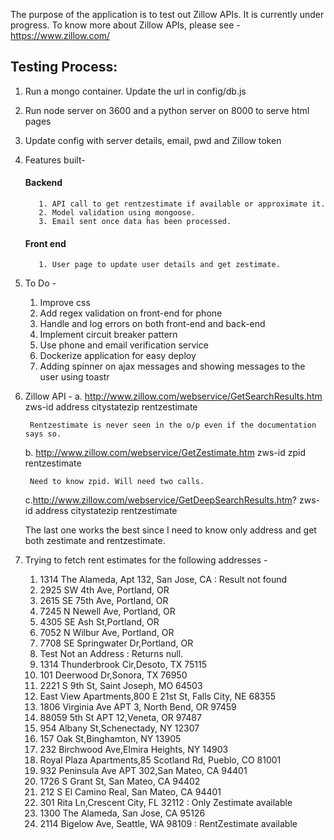 The purpose of the application is to test out Zillow APIs. It is currently under progress. 
To know more about Zillow APIs, please see - https://www.zillow.com/

## Testing Process:

1. Run a mongo container. Update the url in config/db.js
2. Run node server on 3600 and a python server on 8000 to serve html pages
3. Update config with server details, email, pwd and Zillow token


1.   Features built-
        
        #### Backend

            1. API call to get rentzestimate if available or approximate it.
            2. Model validation using mongoose.
            3. Email sent once data has been processed.
            
        #### Front end 
            1. User page to update user details and get zestimate.

2.  To Do -
    1. Improve css
    2. Add regex validation on front-end for phone
    3. Handle and log errors on both front-end and back-end
    4. Implement circuit breaker pattern
    5. Use phone and email verification service
    6. Dockerize application for easy deploy
    7. Adding spinner on ajax messages and showing messages to the user using toastr


3. Zillow API -
    a. http://www.zillow.com/webservice/GetSearchResults.htm
        zws-id
        address
        citystatezip
        rentzestimate

        Rentzestimate is never seen in the o/p even if the documentation says so.

    b. http://www.zillow.com/webservice/GetZestimate.htm
        zws-id
        zpid
        rentzestimate

        Need to know zpid. Will need two calls.
    
    c.http://www.zillow.com/webservice/GetDeepSearchResults.htm?
        zws-id
        address
        citystatezip
        rentzestimate

    The last one works the best since I need to know only address and get both zestimate and rentzestimate.

4. Trying to fetch rent estimates for the following addresses - 
    1. 1314 The Alameda, Apt 132, San Jose, CA : Result not found
    2. 2925 SW 4th Ave, Portland, OR
    3. 2615 SE 75th Ave, Portland, OR
    4. 7245 N Newell Ave, Portland, OR
    5. 4305 SE Ash St,Portland, OR
    6. 7052 N Wilbur Ave, Portland, OR
    7. 7708 SE Springwater Dr,Portland, OR
    8. Test Not an Address : Returns null.
    9. 1314 Thunderbrook Cir,Desoto, TX 75115
    10. 101 Deerwood Dr,Sonora, TX 76950
    11. 2221 S 9th St, Saint Joseph, MO 64503
    12. East View Apartments,800 E 21st St, Falls City, NE 68355
    13. 1806 Virginia Ave APT 3, North Bend, OR 97459
    14. 88059 5th St APT 12,Veneta, OR 97487
    15. 954 Albany St,Schenectady, NY 12307
    16. 157 Oak St,Binghamton, NY 13905
    17. 232 Birchwood Ave,Elmira Heights, NY 14903
    18. Royal Plaza Apartments,85 Scotland Rd, Pueblo, CO 81001
    19. 932 Peninsula Ave APT 302,San Mateo, CA 94401
    20. 1726 S Grant St, San Mateo, CA 94402
    21. 212 S El Camino Real, San Mateo, CA 94401
    22. 301 Rita Ln,Crescent City, FL 32112 : Only Zestimate available 
    23. 1300 The Alameda, San Jose, CA 95126
    24. 2114 Bigelow Ave, Seattle, WA 98109 : RentZestimate available
